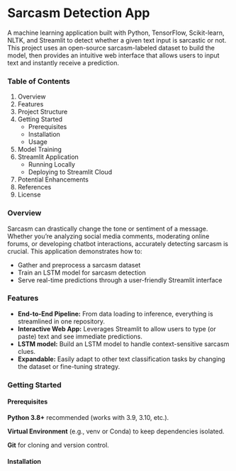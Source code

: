 # Sarcasm Detection App

A machine learning application built with Python, TensorFlow, Scikit-learn, NLTK, and Streamlit to detect whether a given text input is sarcastic or not. This project uses an open-source sarcasm-labeled dataset to build the model, then provides an intuitive web interface that allows users to input text and instantly receive a prediction.

### Table of Contents

1. Overview
2. Features
3. Project Structure
4. Getting Started
    - Prerequisites
    - Installation
    - Usage
5. Model Training
6. Streamlit Application
    - Running Locally
    - Deploying to Streamlit Cloud
7. Potential Enhancements
8. References
9. License


### Overview

Sarcasm can drastically change the tone or sentiment of a message. Whether you’re analyzing social media comments, moderating online forums, or developing chatbot interactions, accurately detecting sarcasm is crucial. This application demonstrates how to:

- Gather and preprocess a sarcasm dataset
- Train an LSTM model for sarcasm detection
- Serve real-time predictions through a user-friendly Streamlit interface

### Features

- **End-to-End Pipeline:** From data loading to inference, everything is streamlined in one repository.
- **Interactive Web App:** Leverages Streamlit to allow users to type (or paste) text and see immediate predictions.
- **LSTM model:** Build an LSTM model to handle context-sensitive sarcasm clues.
- **Expandable:** Easily adapt to other text classification tasks by changing the dataset or fine-tuning strategy.


### Getting Started
#### Prerequisites
**Python 3.8+** recommended (works with 3.9, 3.10, etc.).

**Virtual Environment** (e.g., venv or Conda) to keep dependencies isolated.

**Git** for cloning and version control.

#### Installation

